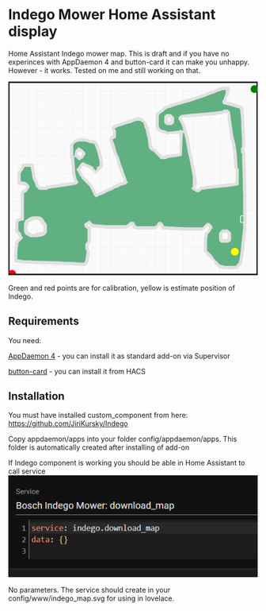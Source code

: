 # Indego Mower Home Assistant display
Home Assistant Indego mower map. This is draft and if you have no experinces with AppDaemon 4 and button-card it can make you unhappy. However - it works. Tested on me and still working on that.

![Map example](/doc/m1-map.png)

Green and red points are for calibration, yellow is estimate position of Indego.
## Requirements
You need:

[AppDaemon 4](https://github.com/hassio-addons/addon-appdaemon) - you can install it as standard add-on via Supervisor

[button-card](https://github.com/custom-cards/button-card) - you can install it from HACS



## Installation

You must have installed custom_component from here: https://github.com/JiriKursky/Indego

Copy appdaemon/apps into your folder config/appdaemon/apps. This folder is automatically created after installing of add-on

If Indego component is working you should be able in Home Assistant to call service
![service](/doc/01-service.png)

No parameters. The service should create in your config/www/indego_map.svg for using in lovelace.